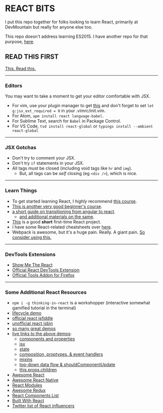 # REACT BITS

I put this repo together for folks looking to learn React, primarily at
DevMountain but really for anyone else too.

This repo doesn't address learning ES2015. I have another repo for that purpose,
[here](https://github.com/zacanger/es6-and-builds).

## READ THIS FIRST

[This. Read this.](https://facebook.github.io/react/docs/thinking-in-react.html)

--------

### Editors

You may want to take a moment to get your editor comfortable with JSX.
* For vim, use your plugin manager to get
  [this](https://github.com/mxw/vim-jsx) and don't forget to set `let
  g:jsx_ext_required = 0` in your .vimrc/init.vim.
* For Atom, `apm install react language-babel`.
* For Sublime Text, search for `Babel` in Package Control.
* For VS Code, `tsd install react-global` or `typings install --ambient react-global`

--------

### JSX Gotchas

* Don't try to comment your JSX.
* Don't try `if` statements in your JSX.
* All tags must be closed (including void tags like `hr` and `img`).
  * But, all tags can be _self_ closing (eg `<div />`), which is nice.

--------

### Learn Things

* To get started learning React, I _highly_ recommend [this course](http://survivejs.com).
* [This is another very good beginner's course](http://reactjsprogram.teachable.com/courses/reactjsfundamentals).
* [a short guide on transitioning from angular to
  react](https://reactjsnews.com/an-angular-developers-first-react-app).
  * [and additional materials on the same](http://angulartoreact.com/).
* [This](https://www.gorkahernandez.com/blog/build-wikipedia-viewer-react-way) is a good **short** first-time React
  project.
* I have some React-related cheatsheets over
  [here](https://github.com/zacanger/doc.git).
* Webpack is awesome, but it's a huge pain. Really. A giant pain.
  [So consider using this.](https://github.com/HenrikJoreteg/hjs-webpack)

--------

### DevTools Extensions

* [Show Me The React](https://chrome.google.com/webstore/detail/show-me-the-react/iaebolhfcmodobkanmaahdhnlplncbnd)
* [Official React DevTools Extension](https://chrome.google.com/webstore/detail/react-developer-tools/fmkadmapgofadopljbjfkapdkoienihi)
* [Official Tools Addon for Firefox](https://addons.mozilla.org/en-US/firefox/addon/react-devtools/)

--------

### Some Additional React Resources

* `npm i -g thinking-in-react` is a workshopper (interactive somewhat gamified tutorial in the terminal)
* [lifecycle demo](http://plnkr.co/edit/JrdxRs?p=preview)
* [official react jsfiddle](http://jsfiddle.net/reactjs/69z2wepo/)
* [unofficial react jsbin](http://jsbin.com/yafixat/edit?js,output)
* [so many great demos](https://github.com/BinaryMuse/react-primer)
* [live links to the above demos](http://binarymuse.github.io/react-primer/build/):
  * [components and properties](http://binarymuse.github.io/react-primer/build/index.html?1)
  * [jsx](http://binarymuse.github.io/react-primer/build/index.html?2)
  * [state](http://binarymuse.github.io/react-primer/build/index.html?3)
  * [composition, proptypes, & event handlers](http://binarymuse.github.io/react-primer/build/index.html?4)
  * [mixins](http://binarymuse.github.io/react-primer/build/index.html?5)
  * [top-down data flow & shouldComponentUpdate](http://binarymuse.github.io/react-primer/build/index.html?6)
  * [this.props.children](http://binarymuse.github.io/react-primer/build/index.html?2)
* [Awesome React](https://github.com/enaqx/awesome-react)
* [Awesome React Native](https://github.com/jondot/awesome-react-native)
* [React Modules](https://js.coach/react)
* [Awesome Redux](https://github.com/xgrommx/awesome-redux)
* [React Components List](http://dvemac.github.io/react-component-list/)
* [Built With React](http://builtwithreact.io/)
* [Twitter list of React influencers](https://twitter.com/oguzbilgic/lists/react-influencers)

